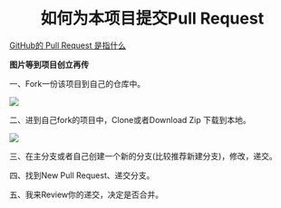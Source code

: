 <h1 align="center">如何为本项目提交Pull Request</h1>

[GitHub的 Pull Request 是指什么](zhihu.com/question/21682976)

**图片等到项目创立再传**

一、Fork一份该项目到自己的仓库中。

![](http://leiblog.wang/static/image/2020/6/7DUigv.png)

二、进到自己fork的项目中，Clone或者Download Zip 下载到本地。

![](http://leiblog.wang/static/image/2020/6/4J82Or.png)

三、在主分支或者自己创建一个新的分支(比较推荐新建分支)，修改，递交。

四、找到New Pull Request、递交分支。

五、我来Review你的递交，决定是否合并。
